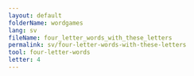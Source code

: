 ```yaml
---
layout: default
folderName: wordgames
lang: sv
fileName: four_letter_words_with_these_letters
permalink: sv/four-letter-words-with-these-letters
tool: four-letter-words
letter: 4
---
```

